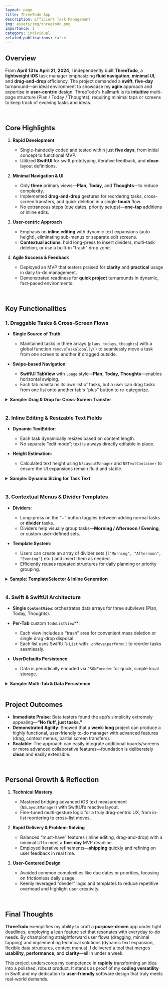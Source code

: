 ```yaml
---
layout: page
title: ThreeTodo App
description: Efficient Task Management
img: assets/img/threetodo.png
importance: 1
category: individual
related_publications: false
---
```


## Overview

From **April 13 to April 21, 2024**, I independently built **ThreeTodo**, a **lightweight iOS** task manager emphasizing **fluid navigation**, **minimal UI**, and **drag-and-drop** efficiency. The project demanded a **swift**, **five-day** turnaround—an ideal environment to showcase my **agile** approach and expertise in **user-centric** design. ThreeTodo's hallmark is its **intuitive** multi-page structure (Plan / Today / Thoughts), requiring minimal taps or screens to keep track of evolving tasks and ideas.

<br>

## Core Highlights

1. **Rapid Development**

   - Single-handedly coded and tested within just **five days**, from initial concept to functional MVP.
   - Utilized **SwiftUI** for swift prototyping, iterative feedback, and **clean** layout definitions.

2. **Minimal Navigation & UI**

   - Only **three** primary views—**Plan**, **Today**, and **Thoughts**—to reduce complexity.
   - Implemented **drag-and-drop** gestures for reordering tasks, cross-screen transfers, and quick deletion in a single **touch** flow.
   - No extraneous steps (due dates, priority setups)—**one-tap** additions or inline edits.

3. **User-centric Approach**

   - Emphasis on **inline editing** with dynamic text expansions (auto height), eliminating sub-menus or separate edit screens.
   - **Contextual actions**: hold long-press to insert dividers, multi-task deletion, or use a built-in "trash" drop zone.

4. **Agile Success & Feedback**
   - Deployed an MVP that testers praised for **clarity** and **practical** usage in daily to-do management.
   - Demonstrated readiness for **quick project** turnarounds in dynamic, fast-paced environments.

<br>

## Key Functionalities

### 1. Draggable Tasks & Cross-Screen Flows

- **Single Source of Truth**:

  - Maintained tasks in three arrays (`plans`, `todays`, `thoughts`) with a global function `removeTaskGlobally()` to seamlessly move a task from one screen to another if dragged outside.

- **Swipe-based Navigation**:
  - **SwiftUI TabView** with `.page` style—**Plan**, **Today**, **Thoughts**—enables horizontal swiping.
  - Each tab maintains its own list of tasks, but a user can drag tasks from one list onto another tab's “plus” button to re-categorize.

<details>
<summary><strong>Sample: Drag & Drop for Cross-Screen Transfer</strong></summary>

{% highlight swift %}
func handleDropTask(withId taskId: UUID) {
if let task = removeTaskGlobally(taskId) {
tasks.append(task)
}
}
{% endhighlight %}

**Why it’s clever**:

- Relies on a universal `removeTaskGlobally()` to detach a `TaskItem` from whichever array it’s in, then appends it to the **destination** array.
- Minimizes user steps: a single drag gesture reassigns tasks across categories.

</details>

<br>

### 2. Inline Editing & Resizable Text Fields

- **Dynamic TextEditor**:

  - Each task dynamically resizes based on content length.
  - No separate “edit mode”; text is always directly editable in place.

- **Height Estimation**:
  - Calculated text height using `NSLayoutManager` and `NSTextContainer` to ensure the UI expansions remain fluid and stable.

<details>
<summary><strong>Sample: Dynamic Sizing for Task Text</strong></summary>

{% highlight swift %}
private func estimateHeight(text: String, width: CGFloat) -> CGFloat {
let attributes: [NSAttributedString.Key: Any] = [
.font: UIFont.systemFont(ofSize: fontSize)
]
let textStorage = NSTextStorage(string: text, attributes: attributes)
let textContainer = NSTextContainer(size: CGSize(width: width - 30,
height: .greatestFiniteMagnitude))
let layoutManager = NSLayoutManager()
layoutManager.addTextContainer(textContainer)
textStorage.addLayoutManager(layoutManager)

    layoutManager.glyphRange(for: textContainer)
    let rect = layoutManager.usedRect(for: textContainer)
    return ceil(rect.size.height)

}
{% endhighlight %}

**Why it’s clever**:

- Merges SwiftUI’s real-time rendering with a refined height calculation from UIKit’s text system.
- Ensures tasks seamlessly expand while maintaining a stable list layout.

</details>

<br>

### 3. Contextual Menus & Divider Templates

- **Dividers**:

  - Long-press on the “+” button toggles between adding normal tasks or **divider** tasks.
  - Dividers help visually group tasks—**Morning / Afternoon / Evening**, or custom user-defined sets.

- **Template System**:
  - Users can create an array of divider sets (`["Morning", "Afternoon", "Evening"]` etc.) and insert them as needed.
  - Efficiently reuses repeated structures for daily planning or priority grouping.

<details>
<summary><strong>Sample: TemplateSelector & Inline Generation</strong></summary>

{% highlight swift %}
TemplateSelector(templates: $templates) { selectedTemplate in
for name in selectedTemplate.names {
tasks.append(TaskItem(text: name, isDivider: true))
}
}
{% endhighlight %}

**Why it’s clever**:

- Lowers repetitive setup each day by letting users inject full sets of custom dividers with **one tap**.
- Showcases swift prototyping: the entire logic is built as a separate reusable SwiftUI `View`.

</details>

<br>

### 4. Swift & SwiftUI Architecture

- **Single `ContentView`**: orchestrates data arrays for three subviews (Plan, Today, Thoughts).
- **Per-Tab** custom `TodoListView`\*\*:

  - Each view includes a “trash” area for convenient mass deletion or single drag-drop disposal.
  - Each list uses SwiftUI’s `List` with `.onMove(perform:)` to reorder tasks seamlessly.

- **UserDefaults Persistence**:
  - Data is periodically encoded via `JSONEncoder` for quick, simple local storage.

<details>
<summary><strong>Sample: Multi-Tab & Data Persistence</strong></summary>

{% highlight swift %}
func saveData() {
if let encodedPlans = try? JSONEncoder().encode(plans),
let encodedTodays = try? JSONEncoder().encode(todays),
let encodedThoughts = try? JSONEncoder().encode(thoughts) {
UserDefaults.standard.set(encodedPlans, forKey: "Plans")
UserDefaults.standard.set(encodedTodays, forKey: "Todays")
UserDefaults.standard.set(encodedThoughts, forKey: "Thoughts")
}
}
{% endhighlight %}

**Why it’s clever**:

- Merges the entire multi-view model into straightforward JSON for minimal overhead.
- Ensures tasks are automatically recovered upon relaunch without complex external databases.

</details>

<br>

## Project Outcomes

- **Immediate Praise**: Beta testers found the app’s simplicity extremely appealing—**“No fluff, just tasks.”**
- **Demonstrated Agility**: Showed that a **week-long** project can produce a highly functional, user-friendly to-do manager with advanced features (drag, context menus, partial screen transfers).
- **Scalable**: The approach can easily integrate additional boards/screens or more advanced collaborative features—foundation is deliberately **clean** and easily extensible.

<br>

## Personal Growth & Reflection

1. **Technical Mastery**

   - Mastered bridging advanced iOS text measurement (`NSLayoutManager`) with SwiftUI’s reactive layout.
   - Fine-tuned multi-gesture logic for a truly drag-centric UX, from in-list reordering to cross-list moves.

2. **Rapid Delivery & Problem-Solving**

   - Balanced “must-have” features (inline editing, drag-and-drop) with a minimal UI to meet a **five-day** MVP deadline.
   - Employed iterative refinements—**shipping** quickly and refining on user feedback in real time.

3. **User-Centered Design**
   - Avoided common complexities like due dates or priorities, focusing on frictionless daily usage.
   - Keenly leveraged “divider” logic and templates to reduce repetitive overhead and highlight user creativity.

<br>

## Final Thoughts

**ThreeTodo** exemplifies my ability to craft a **purpose-driven** app under tight deadlines, employing a lean feature set that resonates with everyday to-do needs. By championing straightforward user flows (dragging, minimal tapping) and implementing technical solutions (dynamic text expansion, flexible data structures, context menus), I delivered a tool that merges **usability**, **performance**, and **clarity**—all in under a week.

This project underscores my competence in **rapidly** transforming an idea into a polished, robust product. It stands as proof of my **coding versatility** in Swift and my dedication to **user-friendly** software design that truly meets real-world demands.
